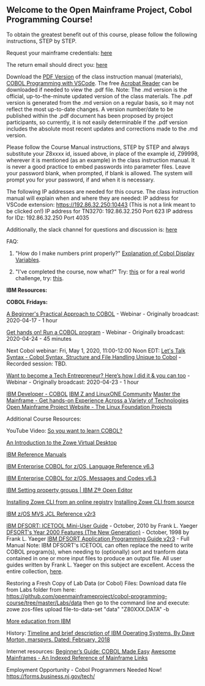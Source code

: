## Welcome to the Open Mainframe Project, Cobol Programming Course!

To obtain the greatest benefit out of this course, please follow the following instructions, STEP by STEP.

Request your mainframe credentials: [here](https://www-01.ibm.com/events/wwe/ast/mtm/cobolvscode.nsf/enrollall?openform)

The return email should direct you: [here](https://github.com/openmainframeproject/cobol-programming-course/)

Download the [PDF Version](https://github.com/openmainframeproject/cobol-programming-course/raw/master/COBOL%20Programming%20with%20VSCode.pdf) of the class instruction manual (materials), [COBOL Programming with VSCode](https://github.com/openmainframeproject/cobol-programming-course/blob/master/COBOL%20Programming%20with%20VSCode.md).  The free [Acrobat Reader](https://get.adobe.com/reader/) can be downloaded if needed to view the .pdf file.  Note: The .md version is the official, up-to-the-minute updated version of the class materials.  The .pdf version is generated from the .md version on a regular basis, so it may not reflect the most up-to-date changes.  A version number/date to be published within the .pdf document has been proposed by project participants, so currently, it is not easily determinable if the .pdf version includes the absolute most recent updates and corrections made to the .md version. 

Please follow the Course Manual instructions, STEP by STEP and always substitute your Z8xxxx id, issued above, in place of the example id, Z99998, wherever it is mentioned (as an example) in the class instruction manual. It is never a good practice to embed passwords into parameter files. Leave your password blank, when prompted, if blank is allowed. The system will prompt you for your password, if and when it is necessary.

The following IP addresses are needed for this course.  The class instruction manual will explain when and where they are needed:
IP address for VSCode extension: https://192.86.32.250:10443  (This is not a link meant to be clicked on!)
IP address for TN3270: 192.86.32.250 Port 623
IP address for IDz: 192.86.32.250 Port 4035

Additionally, the slack channel for questions and discussion is: [here](https://openmainframeproject.slack.com/)

FAQ:
1) "How do I make numbers print properly?"  [Explanation of Cobol Display Variables](https://github.com/openmainframeproject/cobol-programming-course/issues/44).

2) "I've completed the course, now what?"  Try: [this](https://github.com/openmainframeproject/cobol-programming-course/issues/46) or for a real world challenge, try: [this](https://medium.com/@jessielaine.punongbayan/cobol-challenge-covid-19-reports-ee03a946bd23).

**IBM Resources:**

**COBOL Fridays:**

[A Beginner's Practical Approach to COBOL](https://developer.ibm.com/technologies/cobol/videos/cobol-programming-with-vscode-course-launch-webinar) - Webinar - Originally broadcast: 2020-04-17 - 1 hour

[Get hands on! Run a COBOL program](https://developer.ibm.com/technologies/cobol/videos/get-hands-on-run-a-cobol-program) - Webinar - Originally broadcast: 2020-04-24 - 45 minutes

Next Cobol webinar: Fri, May 1, 2020, 11:00-12:00 Noon EDT:
[Let's Talk Syntax - Cobol Syntax, Structure and File Handling Unique to Cobol](https://www.eventbrite.com/e/cobol-fridays-lets-talk-syntax-tickets-103783635648) - Recorded session: TBD.

[Want to become a Tech Entrepreneur? Here’s how I did it & you can too](https://ibm.webex.com/recordingservice/sites/ibm/recording/play/16546b7dc0274b90a313f2fbe1f86706) - Webinar - Originally broadcast: 2020-04-23 - 1 hour

[IBM Developer - COBOL](https://developer.ibm.com/technologies/cobol/)
[IBM Z and LinuxONE Community](https://www.ibm.com/community/z/)
[Master the Mainframe - Get hands-on Experience Across a Variety of Technologies](https://www.ibm.com/it-infrastructure/z/education/master-the-mainframe)
[Open Mainframe Project Website - The Linux Foundation Projects](https://www.openmainframeproject.org/)

Additional Course Resources:

YouTube Video: [So you want to learn COBOL?](https://youtu.be/77o14aHUuSo)

[An Introduction to the Zowe Virtual Desktop](https://medium.com/zowe/an-introduction-to-the-zowe-virtual-desktop-6e0140644875)

[IBM Reference Manuals](https://www.ibm.com/support/pages/enterprise-cobol-zos-documentation-library)

[IBM Enterprise COBOL for z/OS,  Language Reference v6.3](http://publibfp.boulder.ibm.com/epubs/pdf/igy6lr30.pdf)

[IBM Enterprise COBOL for z/OS, Messages and Codes v6.3](http://publibfp.boulder.ibm.com/epubs/pdf/c2746481.pdf)

[IBM Setting property groups | IBM Z® Open Editor](https://ibm.github.io/zopeneditor-about/Docs/setting_propertygroup.html#mvs-property-groups-using-the-zowe-cli)

[Installing Zowe CLI from an online registry](https://docs.zowe.org/v1-1-x/user-guide/cli-installcli.html#installing-zowe-cli-from-a-local-package)
[Installing Zowe CLI from source](https://github.com/zowe/zowe-cli#install-zowe-cli-from-source)

[IBM z/OS MVS JCL Reference v2r3](https://www-01.ibm.com/servers/resourcelink/svc00100.nsf/pages/zOSV2R3SA231385/$file/ieab600_v2r3.pdf)

[IBM DFSORT: ICETOOL Mini-User Guide](https://www.ibm.com/support/pages/sites/default/files/inline-files/$FILE/sorttool.pdf) - October, 2010 by Frank L. Yaeger
[DFSORT′s Year 2000 Features (The New Generation)](https://www.ibm.com/support/pages/sites/default/files/inline-files/$FILE/sort2000.pdf) - October, 1998 by Frank L. Yaeger
[IBM DFSORT Application Programming Guide v2r3](https://www-01.ibm.com/servers/resourcelink/svc00100.nsf/pages/zOSV2R3sc236878/$file/icea100_v2r3.pdf) - Full Manual
Note: IBM DFSORT's ICETOOL can often replace the need to write COBOL program(s), when needing to (optionally) sort and tranform data contained in one or more input files to produce an output file.  All user guides written by Frank L. Yaeger on this subject are excellent.  Access the entire collection, [here](https://www.ibm.com/support/pages/dfsortmvs-downloads).

Restoring a Fresh Copy of Lab Data (or Cobol) Files:
Download data file from Labs folder from here: https://github.com/openmainframeproject/cobol-programming-course/tree/master/Labs/data then go to the command line and execute: zowe zos-files upload file-to-data-set "data" "Z80XXX.DATA" -b

[More education from IBM](http://ibm.biz/zOSclass)

History:
[Timeline and brief description of IBM Operating Systems. By Dave Morton, marspyrs. Dated: February, 2018](https://webfiles.uci.edu/scosel/_$OSTL37.5.pdf)

Internet resources:
[Beginner’s Guide: COBOL Made Easy](https://medium.com/modern-mainframe/beginners-guide-cobol-made-easy-introduction-ecf2f611ac76)
[Awesome Mainframes - An Indexed Reference of Mainframe Links](https://github.com/FuzzyMainframes/Awesome-Mainframes/blob/master/README.md)

Employment Opportunity - Cobol Programmers Needed Now!
https://forms.business.nj.gov/tech/
